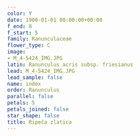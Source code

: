 ```yaml
---
color: Y
date: 1900-01-01 00:00:00+00:00
f_end: 8
f_start: 5
family: Ranunculaceae
flower_type: C
image:
- M_4-5424_IMG.JPG
latin: Ranunculus acris subsp. friesianus
lead: M_4-5424_IMG.JPG
lead_sample: false
name: index
order: Ranunculus
parallel: false
petals: 5
petals_joined: false
star_shape: false
title: Ripeča zlatica
---
```


